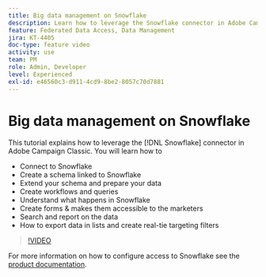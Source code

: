 ```yaml
---
title: Big data management on Snowflake
description: Learn how to leverage the Snowflake connector in Adobe Campaign Classic
feature: Federated Data Access, Data Management
jira: KT-4405
doc-type: feature video
activity: use
team: PM
role: Admin, Developer
level: Experienced
exl-id: e46560c3-d911-4cd9-8be2-8057c70d7881
---
```

# Big data management on Snowflake

This tutorial explains how to leverage the [!DNL Snowflake] connector in Adobe Campaign Classic.
You will learn how to

* Connect to Snowflake
* Create a schema linked to Snowflake
* Extend your schema and prepare your data
* Create workflows and queries
* Understand what happens in Snowflake
* Create forms & makes them accessible to the marketers
* Search and report on the data
* How to export data in lists and create real-tie targeting filters

>[!VIDEO](https://video.tv.adobe.com/v/31588?quality=12&learn=on)

For more information on how to configure access to Snowflake see the [product documentation](https://experienceleague.adobe.com/docs/campaign-classic/using/installing-campaign-classic/accessing-external-database/configure-fda/config-databases/configure-fda-snowflake.html?lang=en#installing-campaign-classic).
